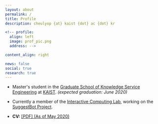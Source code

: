 ```yaml
---
layout: about
permalink: /
title: Profile
description: cheulyop {at} kaist {dot} ac {dot} kr

<!-- profile:
  align: left
  image: prof_pic.png
  address: -->

content_align: right

news: false
social: true
research: true
---
```


* Master's student in the [Graduate School of Knowledge Service Engineering](https://kse.kaist.ac.kr/) at [KAIST](https://www.kaist.ac.kr/en/). *(expected graduation: June 2020)*

* Currently a member of the [Interactive Computing Lab](http://ic.kaist.ac.kr/wiki/wiki.cgi?Main), working on the [SuggestBot Project](https://suggestbot.github.io/).

* **CV:**
<a class="page-link" href="{{ '/assets/pdf/cheulyoung_park-short_cv.pdf' | prepend: site.baseurl | prepend: site.url }}">[PDF] (As of May 2020)</a>

